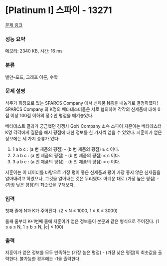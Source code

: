 # [Platinum I] 스파이 - 13271 

[문제 링크](https://www.acmicpc.net/problem/13271) 

### 성능 요약

메모리: 2340 KB, 시간: 16 ms

### 분류

벨만–포드, 그래프 이론, 수학

### 문제 설명

<p>석주가 회장으로 있는 SPARCS Company 에서 신제품 N종을 내놓기로 결정하였다! SPARCS Company 의 K명의 베타테스터들은 서로 협의하여 각각의 신제품에 대해 0점 이상 100점 이하의 정수인 평점을 메겨놓았다.</p>

<p>베타테스트 결과가 궁금했던 경쟁사 GoN Company 소속 스파이 지훈이는 베타테스터 K명 각각에게 질문을 해서 평점에 대한 정보를 한 가지씩 얻을 수 있었다. 지훈이가 얻은 정보에는 세 가지 종류가 있다:</p>

<ol>
	<li>1 a b c : (a 번 제품의 평점) - (b 번 제품의 평점) ≥ c 이다.</li>
	<li>2 a b c : (a 번 제품의 평점) - (b 번 제품의 평점) ≤ c 이다.</li>
	<li>3 a b c : (a 번 제품의 평점) - (b 번 제품의 평점) = c 이다.</li>
</ol>

<p>지훈이는 이 데이터를 바탕으로 가장 평이 좋은 신제품과 평이 가장 좋지 않은 신제품을 알아내려고 하였으나, 그것을 알아내는 것은 무리였다. 아쉬운 대로 (가장 높은 평점) - (가장 낮은 평점)의 최솟값을 구해보자.</p>

### 입력 

 <p>첫째 줄에 N과 K가 주어진다. (2 ≤ N ≤ 1000, 1 ≤ K ≤ 3000)</p>

<p>둘째 줄부터 K+1번째 줄에 지훈이가 얻은 정보들이 본문과 같은 형식으로 주어진다. (1 ≤ a ≤ N, 1 ≤ b ≤ N, |c| ≤ 100)</p>

### 출력 

 <p>지훈이가 얻은 정보를 모두 만족하는 (가장 높은 평점) - (가장 낮은 평점)의 최솟값을 출력한다. 불가능한 경우에는 -1을 출력한다.</p>

